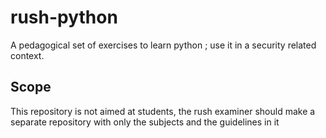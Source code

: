 # rush-python
A pedagogical set of exercises to learn python ; use it in a security related context.

## Scope
This repository is not aimed at students, the rush examiner should make a separate repository with only the subjects and the guidelines in it
